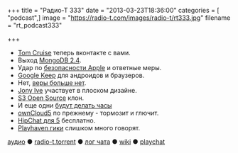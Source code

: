 +++
title = "Радио-Т 333"
date = "2013-03-23T18:36:00"
categories = [ "podcast",]
image = "https://radio-t.com/images/radio-t/rt333.jpg"
filename = "rt_podcast333"

+++

* [Tom Cruise](http://www.eonline.com/news/400660/tom-cruise-joins-russian-social-networking-site-thanks-fans-for-warm-welcome) теперь вконтакте с вами.
* Выход [MongoDB 2.4](http://css.dzone.com/articles/mongodb-24-out?buffer_share=fb004).
* Удар по [безопасности Apple](http://readwrite.com/2013/03/22/apples-two-step-verification-gaping-security-flaw) и ответные меры.
* [Google Keep](http://techcrunch.com/2013/03/20/googles-keep-note-taking-web-and-android-app-gets-its-official-public-launch/) для андроидов и браузеров.
* Нет, [веры больше нет](http://gigaom.com/2013/03/20/sorry-google-you-can-keep-it-to-yourself/).
* [Jony Ive](http://techcrunch.com/2013/03/21/apple-jony-ive-ios-design-interface/) участвует в плоском дизайне.
* [S3 Open Source](http://www.wired.com/wiredenterprise/2013/03/riakcs-open-source/) клон.
* И еще одни [будут делать часы](http://techcrunch.com/2013/03/22/google-rumored-to-be-making-a-smartwatch-too/)
* [ownCloud5](http://cloudcomputing.sys-con.com/node/2590107) по прежнему - тормозит и глючит.
* [HipChat для 5](http://blog.hipchat.com/2013/03/21/hipchat-now-free-for-teams-of-5-users-or-fewer/) бесплатно.
* [Playhaven гики](http://venturebeat.com/2013/03/20/playhaven-developer-fired-for-making-sexual-jokes-after-sendgrids-developer-evangelist-outs-hi) слишком много говорят.

[аудио](http://cdn.radio-t.com/rt_podcast333.mp3) ● [radio-t.torrent](http://cdn.radio-t.com/torrents/rt_podcast333.mp3.torrent) ● [лог чата](http://chat.radio-t.com/logs/radio-t-333.html) ● [wiki](http://wiki.radio-t.com/%D0%92%D1%8B%D0%BF%D1%83%D1%81%D0%BA_333) ● [playchat](http://playchat.radio-t.com/?vol=333)<audio src="http://cdn.radio-t.com/rt_podcast333.mp3" preload="none"></audio>